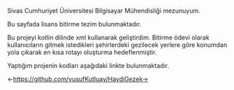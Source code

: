 Sivas Cumhuriyet Üniversitesi Bilgisayar Mühendisliği mezunuyum.

Bu sayfada lisans bitirme tezim bulunmaktadır.

Bu projeyi kotlin dilinde xml kullanarak geliştirdim.
Bitirme ödevi olarak kullanıcıların gitmek istedikleri şehirlerdeki gezilecek yerlere
göre konumdan yola çıkarak en kısa rotayı oluşturma hedeflenmiştir.

Yaptığım projenin kodları aşağıdaki linkte bulunmaktadır.

<-https://github.com/yusufKutluay/HaydiGezek->

